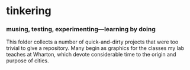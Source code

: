 # tinkering
### musing, testing, experimenting—learning by doing

This folder collects a number of quick-and-dirty projects that were too trivial to give a repository. Many begin as graphics for the classes my lab teaches at Wharton, which devote considerable time to the origin and purpose of cities.

<p align="center">
  <img src="https://raw.githubusercontent.com/asrenninger/tinkering/master/viz/pipelines_comparison_binary.gif" alt=""/>
</p>
<p align="center">
  <img src="https://github.com/asrenninger/tinkering/raw/master/viz/generate.gif" alt=""/>
</p>
<p align="center">
  <img src="https://raw.githubusercontent.com/asrenninger/tinkering/master/viz/earth.png" alt=""/>
</p>
<p align="center">
  <img src="https://raw.githubusercontent.com/asrenninger/tinkering/master/viz/race.gif" alt=""/>
</p>
<p align="center">
  <img src="https://raw.githubusercontent.com/asrenninger/tinkering/master/viz/speed_gla.png" alt=""/>
</p>
<p align="center">
  <img src="https://raw.githubusercontent.com/asrenninger/tinkering/master/viz/bars.png" alt=""/>
</p>
<p align="center">
  <img src="https://github.com/asrenninger/tinkering/raw/master/viz/urbanism/built.gif" alt=""/>
</p>
<p align="center">
  <img src="https://raw.githubusercontent.com/asrenninger/tinkering/master/viz/combined.gif" alt=""/>
</p>
<p align="center">
  <img src="https://raw.githubusercontent.com/asrenninger/tinkering/master/viz/rittenhouse_daylight.png" alt=""/>
</p>
<p align="center">
  <img src="https://raw.githubusercontent.com/asrenninger/tinkering/master/viz/voronois.png" alt=""/>
</p>
<p align="center">
  <img src="https://raw.githubusercontent.com/asrenninger/tinkering/master/viz/settlements_dymaxion.png" alt=""/>
</p>
<p align="center">
  <img src="https://raw.githubusercontent.com/asrenninger/tinkering/master/viz/petroleum_network_binary.gif" alt=""/>
</p>
<p align="center">
  <img src="https://raw.githubusercontent.com/asrenninger/tinkering/master/viz/flights_animated.gif" alt=""/>
</p>
